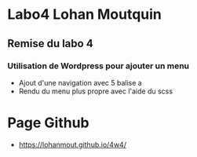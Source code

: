 # Labo4 Lohan Moutquin
## Remise du labo 4
### Utilisation de Wordpress pour ajouter un menu

- Ajout d'une navigation avec 5 balise a
- Rendu du menu plus propre avec l'aide du scss

# Page Github
- https://lohanmout.github.io/4w4/
